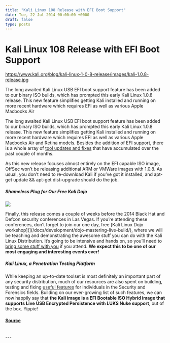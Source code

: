 ```yaml
---
title: "Kali Linux 108 Release with EFI Boot Support"
date: Tue, 22 Jul 2014 00:00:00 +0000
draft: false
type: posts
---
```

# Kali Linux 108 Release with EFI Boot Support

https://www.kali.org/blog/kali-linux-1-0-8-release/images/kali-1.0.8-release.jpg



The long awaited Kali Linux USB EFI boot support feature has been added to our binary ISO builds, which has prompted this early Kali Linux 1.0.8 release. This new feature simplifies getting Kali installed and running on more recent hardware which requires EFI as well as various Apple Macbooks Air

The long awaited Kali Linux USB EFI boot support feature has been added to our binary ISO builds, which has prompted this early Kali Linux 1.0.8 release. This new feature simplifies getting Kali installed and running on more recent hardware which requires EFI as well as various Apple Macbooks Air and Retina models. Besides the addition of EFI support, there is a whole array of [tool updates and fixes](https://bugs.kali.org/changelog_page.php) that have accumulated over the past couple of months.

As this new release focuses almost entirely on the EFI capable ISO image, OffSec won’t be releasing additional ARM or VMWare images with 1.0.8. As usual, you don’t need to re-download Kali if you’ve got it installed, and apt-get update && apt-get dist-upgrade should do the job.

##### Shameless Plug for Our Free Kali Dojo

[![](https://www.kali.org/blog/kali-linux-1-0-8-release/images/kali-home-large-slider-dojo-orange.png)](https://www.kali.org/blog/kali-linux-1-0-8-release/images/kali-home-large-slider-dojo-orange.png)

Finally, this release comes a couple of weeks before the 2014 Black Hat and Defcon security conferences in Las Vegas. If you’re attending these conferences, don’t forget to join our one day, free \[Kali Linux Dojo workshop\](\](/docs/development/dojo-mastering-live-build/), where we will be teaching and demonstrating the awesome stuff you can do with the Kali Linux Distribution. It’s going to be intensive and hands on, so you’ll need to [bring some stuff with you](https://www.offsec.com/kali-linux/kali-linux-workshop/) if you attend. **We expect this to be one of our most engaging and interesting events ever!**

##### Kali Linux, a Penetration Testing Platform

While keeping an up-to-date toolset is most definitely an important part of any security distribution, much of our resources are also spent on building, testing and fixing [useful features](https://www.kali.org/docs/) for individuals in the Security and Forensics fields. Building on our ever-growing list of such features, we can now happily say that **the Kali image is a EFI Bootable ISO Hybrid image that supports Live USB Encrypted Persistence with LUKS Nuke support**, out of the box. Yippie!

#### [Source](https://www.kali.org/blog/kali-linux-1-0-8-release/)

<br/>
---
